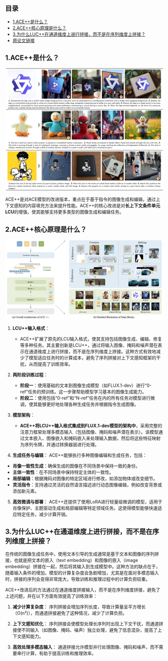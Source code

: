 ## 目录

- [1.ACE++是什么？](#ACE++是什么？)
- [2.ACE++核心原理是什么？](#2.ACE++核心原理是什么？)
- [3.为什么LUC++在通道维度上进行拼接，而不是在序列维度上拼接？](#3.为什么LUC++在通道维度上进行拼接，而不是在序列维度上拼接？)
- [原论文链接](https://arxiv.org/pdf/2410.00086)

<h2 id="1.ACE++是什么？">1.ACE++是什么？</h2>

![](./images/ACE++介绍.png)

ACE++是对ACE模型的改进版本，重点在于基于指令的图像生成和编辑，通过上下文感知的内容填充方法来提升性能。ACE++的核心改进是对**长上下文条件单元LCU**的增强，使其能够支持更多类型的图像生成和编辑任务。

<h2 id="2.ACE++核心原理是什么？">2.ACE++核心原理是什么？</h2>

![](./images/ACE++框架.png)

1. **LCU++输入格式**：
   - ACE++扩展了原先的LCU输入格式，使其支持包括图像生成、编辑、修复等多种任务。其主要创新是LCU++，通过将输入图像、掩码和噪声潜在表示在通道维度上进行拼接，而不是在序列维度上拼接。这种方式有效地减少了模型适应任务时的计算成本，避免了序列拼接对上下文感知框架的干扰，从而提高了训练效率。

2. **两阶段训练过程**：
   - **阶段一**：使用基础的文本到图像生成模型（如FLUX.1-dev）进行“0-ref”任务的预训练。这一步骤帮助模型学习基本的图像生成能力。
   - **阶段二**：使用包括“0-ref”和“N-ref”任务在内的所有任务对模型进行微调，使其能够更好地处理各种生成任务并根据指令生成图像。

3. **模型架构**：
   - **ACE++将LCU++输入格式集成到FLUX.1-dev模型的架构中**，采用完整的注意力框架处理多模态输入（包括图像、掩码和噪声潜在表示）。该模型通过文本嵌入、图像嵌入和掩码嵌入来处理输入数据，然后将这些特征映射为序列令牌，并通过转换器层进行处理。

4. **生成任务与编辑**：
  ACE++能够执行多种图像编辑和生成任务，包括：

  - **肖像一致性生成**：确保生成的图像在不同场景中保持一致的身份。
  - **主体一致性**：在不同场景中保持特定主体的一致性。
  - **局部编辑**：根据掩码对图像的特定区域进行修改，如添加物体或改变细节。
  - **灵活指令**：支持通过灵活的自然语言描述进行动态图像编辑，例如改变背景或添加新元素。
  
5. **高效微调与部署**： 
   ACE++还提供了使用LoRA进行轻量级微调的模型，适用于肖像保护、主题驱动生成和局部编辑等特定领域任务。这使得模型能够快速适应特定任务，减少计算开销。

<h2 id="3.为什么LUC++在通道维度上进行拼接，而不是在序列维度上拼接？">3.为什么LUC++在通道维度上进行拼接，而不是在序列维度上拼接？</h2>

在传统的图像生成任务中，使用文本引导的生成通常是基于文本和图像的序列拼接，也就是把文本的嵌入（text embedding）和图像的嵌入（image embedding）拼接在一起，然后将其输入到生成模型中。这种方法的缺点在于，随着输入条件的增加，模型的计算复杂度会急剧增加，尤其是在面对多模态输入时，拼接的序列会变得非常庞大，导致训练和推理过程中的计算负担较重。

ACE++改进后的方法通过在通道维度拼接输入，而不是在序列维度拼接，避免了上述问题，并在以下方面有效提高了训练效率：
1. **减少计算复杂度**：
   序列拼接会增加序列长度，导致计算量呈平方增长（O(n²)），而通道拼接避免了这种情况，减少了计算负担。

2. **上下文感知优化**：
   序列拼接会使模型处理长序列时出现上下文干扰，而通道拼接使不同输入（如图像、掩码、噪声）独立处理，避免了信息混杂，提高了上下文感知能力。

3. **高效处理多模态输入**：
   通道拼接允许模型并行处理图像、掩码和噪声，而不需要串行计算，有助于提高训练和推理效率。

